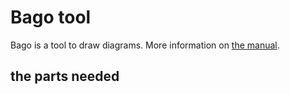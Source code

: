 # Bago tool

Bago is a tool to draw diagrams. More information on [the manual](src/doc/).

## the parts needed
